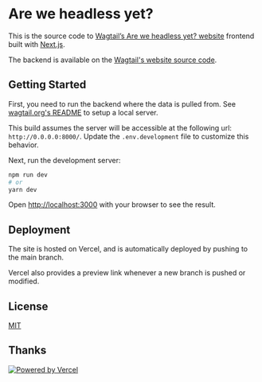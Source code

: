 # Are we headless yet?

This is the source code to [Wagtail’s Are we headless yet? website](https://areweheadlessyet.wagtail.org) frontend built with [Next.js](https://nextjs.org/).

The backend is available on the [Wagtail's website source code](https://github.com/wagtail/wagtail.org/tree/main/wagtailio/areweheadlessyet).

## Getting Started

First, you need to run the backend where the data is pulled from. See [wagtail.org's README](https://github.com/wagtail/wagtail.org) to setup a local server.

This build assumes the server will be accessible at the following url: `http://0.0.0.0:8000/`. Update the `.env.development` file to customize this behavior.

Next, run the development server:

```bash
npm run dev
# or
yarn dev
```

Open [http://localhost:3000](http://localhost:3000) with your browser to see the result.

## Deployment

The site is hosted on Vercel, and is automatically deployed by pushing to the main branch.

Vercel also provides a preview link whenever a new branch is pushed or modified.

## License

[MIT](https://github.com/wagtail/areweheadlessyet/blob/main/LICENSE)

## Thanks

[![Powered by Vercel](https://raw.githubusercontent.com/wagtail/areweheadlessyet/main/.github/powered-by-vercel.svg?sanitize=true)](https://vercel.com/?utm_source=wagtail&utm_campaign=oss)

